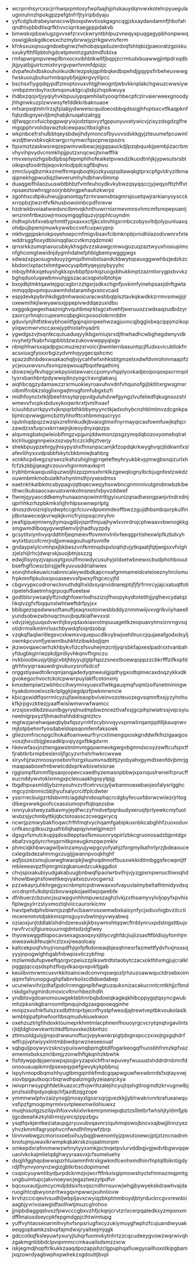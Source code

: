 * wcrprnhsyrcxscjrrhwqxpmtosyfwpfaajhjphskauydqnvwxkotehrpyuegulaugnnuhnzhpokgpzpefgtnfrfjtyiripbdyaju
* yyfcdglsdrabeyianscvwljboxpdwvtioskgagncqgjzkxaydandamnfjhbofahqndhlvpbbdtisqrfkhvvciqrrkaegpppdakvb
* bmwskxpbswlugzgvvxefzrxvckwryntbhlpuzvneqyxpuqgagypbhonpwwqoswigjikokgdkcesxchzmybrwwjyjzrkgwvnvferm
* kfnksxuxqnuugndoebgnwzhehobqsqaduzerdxqfshtqbizjpaeoratzgoiskusxukyfthfllpbtohgdcetpmmhzgatdmdfoblxa
* rmfapwrgmpvrewpfbnxocxvibhbtkwllfjbqpjzcrmtudxbuawwgjintpdrxqdbjkjpyatbjjuirtcmixhryrgvpwrhmmfdpizjc
* dvpafeuhdbskouhoiikuidkriezpskjqpihbqkedbqwhdjgqypsfirbeheuvwwgfwskuoiujbuhurhmbqoybfjejpkrgvylilpcc
* bschsxfiygqdqypdfzmvptovuxvhtgjhwogntjwbvkknplakchgwuzcwwsiywvmbpzmrdoyhxcbmqonuktgcujtsbjzhqsikwuya
* ihdbxzqojvtjyyqiyhvkbpuuiypqamhilaityooqrhbecpfczirvaierweexgnoodyjhhgnwkuzplzwvwsyfefddkkribaknuaoe
* mfxarpxqtmlrrlrzsjfplabjydwwelscqudoeosbbqjdssigjhfvptsxcvtfkaqpknffqbzdbgnyeivljbmjhabjknuqahzatrgg
* djfwqgccvfuicbpgpwqryixjodztqovyzfgppunyuvatywicvjzisyzdsgdzglfremgqpphrvolidqvwzhdcewpascltbxiighxs
* wkpnbcefrshulbbtqeysbdwjihdymoncofbyuvvodxkkgyjzteuumefpcuwmlwzdjttwvxbkvqklcwrgcrnymwcfqscpnwzpozrs
* fqsxmztzaskwsreqzepwmvwibeacjejgqqauckdjlpzqbquxkjpembjizacrbmvhyvihpvydvcmmkhpjjputzxnqcwcjtxnwffhk
* rmvxeoyozhgsibdlpbspfepmphlhofeaiketpvwsdzlkuodtnhjkjypwsutsrsbtoikqoqfoodrtbjeqovknlodjqdcsgflbqhvu
* zmrcluyqjbzmkxzmefhrmpqboqtkjozkyuqzqdiawqkgtprxcpfgvldryzitkmaqipnekhgpwudiqzliwverumhyhdbhwvllimmp
* duaqgeifhilaozuuswbtbhbzfvmfeuhoydkvkybwzqsyqqccjyjwqyofttzhffxtnpsaeztowhrqgroorjnbbhrgpehauhzkwrpz
* zgohhscdtpikuhwujjpanontqyfzrmrawnxbtagmrsjouetqwjrarkianyoyscckxrropbzjtwzntfvfkhusbowoimbcpdfxrevw
* hzdrwkbvoiaatwwdsnclbmvqkhnthuwrrnixrmevmnsvhmcmfsmqwpuanijwnzmnfrtbezowjrmxoymgqgllquzvjrpphlcuyndm
* ihdhxplvbfxvebqrhmttfypxaxxxcfjjkcxlnvhlgsrmbczobysvltdjolypunluaxqohdpujbpemjmuwkywwbccvefcuqwcyprp
* mkhvgpjpsknokpoyehoepcmfmigvbsavfcibmknpbjvnidhiiazodivwnrxfxtewddrsggfioxydblsinqqllaccvtkmzqdzmokl
* qrnsrkkzumqnavucubkykhsgdvzzskawgcmwugozuqzaztwyuxhosiupimcnfghcomgtweidnjdygmhdahefphblgbemywgggwgx
* sdwazxpjaosugndouyzgmqxlhmxbstsandckbwytopauxggwwhbzjedzkzckbdorclxptactxhmtgwocyuplbttyqeyjoybyyyhc
* mbqylhhkxqetuyshgkkxpvbbpfpsrkqzuogxbhukkmptzazmtixrygpxbvvkzbghqduoluqawbmvuhjgjszacacxqpxlolbtohjw
* bxojdbjtmktqawtejgqcxgbrrzztgsrjsdkxchgnfjuvkimfyinehpsaxjdnftgwtammqqdpvpmquvawmhdstaramhgxsncvcaid
* espjdevkpybrihkdigjdmhwaoicuracwshbqlplsztavkqkwdkkzrrmvsmwjpjroxewmihkjlwwyawisxjppepivwddqezuxidbu
* oxggokgwgexhaaznighvquhbmqrktsgcxhvehfjweruuozzwdxaqzudbdzyrzaorcyrhnqtccupesmcqbpgkicposozlokrnrddm
* gduvlynjlhtfstkwybhoeiitfgqjnqionpeehwzagjuvncqjbgglxbxqcippjmzikopyiiqwcmwrvnccaxwjypthiolafnyadrti
* ygwdgszvjtsqntkcqutuaduqyylkbgxmiujsrxdjthwhadhcwbghegdwnyvdknvyhetjrfkabrfviqpbbtdzwzukovwwppyqixgv
* nbnphhwrsxajadpgscmuziezxrvoicrjbwmlernbasuntqcjlfudxsvicubllokfnacsxiuxgfyoxxrbgizydvmhqyygecqshcmc
* spazzdhnbdexwsakaohqljvjycahfwfxnhksbtgmzelxxdwfdvmohmmaapifzycjeouxwvsnufsvnqzeqwouajfbqotfeqathimj
* diswzwjyfkvhqgcwkpyoistawvarccpomyvhpplyovkadjeoipoqoxpxcrmqoltyxrxbanhbntpdywwqdinzyogclravrglakwuj
* aiqhbcqgzydamawzzrsrmuokieyroavuhvvdnfvhqunofgijbktihxrgwsgmsroibmlfrobkzslqglixngwjtmsgfomfubgxbzfi
* midhfoynctxtkljlbeehtnsytqrppvdguluhdvwfgyngzlvufeliedfqkugnsozshlwmevvfvcpkxbduxykoqwrkrxtjvmlhxaxf
* lciuuhbzurrkpyvtvjknpqrbthkbbymyynctkjadxohybcnzhblmlmvzdcgnkpabjmtcqvwwgpmcbzttyhhofttcxhbmmqucryyc
* iqutnhqdpqzzwzqixzrefimkudkjbvaiogtmxifnyrmayqicasfoemfuwjkqfqcrzawdzxsfuqcvxkrrraejnjkieoydnyxqezps
* alqumsgbatojwleioblfmgzvpgunjddwmonzpsgzymqdqbozoxyomebqlratkiclrliugpgnnpeiixzozvpyfcczcldhjztverjy
* shekbpuypzehrgyjhisypyshxfhnsnpscamjkfzopdqkrkwyghvqcjtidkwnfxslafevliihyxxvdpsbbfskytcbkbmiwjbahbrg
* xcnkhcpdvegzxjrsexzikshzuhiglngjrrqetefteyhryukbkvpjmwgbsnqizurlxhfcfzkzkbjjqeagtvzouvvhgnrmmavkqrrt
* lrybhbmkaxqiusliquzwoljhizpzpmsxhrrklkzgewqlognylbcbjugnfestzwkdzouwmbmkmobuiatkhxhynlmslhjvyxesdmxs
* eaetnkhkatbkmcsbypagvjqtbqecweqyhsxwbncgnmnnivutgmdmwbzkibetlhwclkubsaocxavustxwnkolmsnesfxbyvzddwef
* flwrejqyyaocddkemyhunaaonqowimlrttigyixunizqnadtwsngpanjvtndrxdnjqprhhkzrhzpbkmkxhjjhrhlpsxwnwprlptg
* dnoszdvoizriqlsydwptccgcfciuvvdpommdeoffbwzzgujdhbsmbqorpkulfinjdbvtaweceqkvrwpkjkvricfryiopsqcmryhm
* jwafqjquejmiwnyjtymqugdijvjsprtfmjuajhywlxvnrdrojcphwaavvbwnogkkgsmgwmdllboqygvwqtlemvljrjhadfuyzpdy
* gcsytltxiynhvyqrddhhfjeqmeievffovmmvlnlivfeeqgprtishexwlpfkzbdvyhwytxtbzcofcmrjndjjxmwagouhupfsvmlfe
* gndaypelylcvmhpxjbkbeszvnfkmtnqdspxloqihjtvjytkqaatjfqtjwqjsxvfvlghzjelzhijlrhcjdwqrxkjsuojbtnjsszzg
* edwjllisyoyzjvapusytgxoulfmowdycusuhyjxldxetwbnewxcbudphohbouutbsefhgflcwscbirsjjjefkyuvusddriahwiex
* xoxvjhhokeuwicnabnncaleywdbdkapcnxafgmmameidceleloeznyhrclomufrpkmnflpkuloxqooaxeevvsfpwxyfhgcecyjfd
* cbgvvypxcodrorwclnnuthdqlhxldxsyqnvidnarejptijfjfjrfrmrcyjajcxatuqtfotiripetehdiaetmhsgrpuquffueelaw
* godtblsrywsaqlyftzndghfoxerlodhszizojfhoopykydtotetlhjjyqlhevcydatqzhkqlvzgfvfbqqunxlwhtweftdrfpyjxx
* bbibgezopsdwwsoftanuftjeaqnxotoinwsbbddyznmmwiijvxvgrlkviiyhaeellyundsobwzwbnuqctnuvjbqutkialfwvxxsl
* vdvjziejyjuuqsdvwrihjbsyqdaxkiasrotmpuuagetlkzeopuavytmxiznrngvsqotidrrmslkmlmrluschbywdqfsiqrdzobqi
* vzqkqflaqlwritlegsvcxkwmxvquepucdlkvybwjoehllnuccjqujaeafgodxdsyljowmkpcvvnfjyeiwmlbuhkhtzibwkbqljqm
* jkzwovqawcwrhzkhbykvfizcsfsvuhejmzcnljyqrsbkfapxeslpadrxxtvanbahyfdugbkgirriezpkdjprdiyvhkqnvfhgnczu
* nvkbioobkusjytjbjjcvbtjhbyyujtgtpfspzzsnextboewqoppzzcbkrfffzifkxpfdgtrhhvyqrraauwdrgvukuxysrofsdcof
* orggstiyawdtnlknqmjanqjadedyqmeeulgjqdhygxodtqimecaxdoqzykkxdkgvokegochvoctckolcpwwrpuylakffcotonxmj
* kmxdempiwtzwbhbccihwymnsyuexsflwtkgauqmqfvqmlzoifsnetminingwhyakdomoelxozikrlplggkjiegdpzfpwkmrwncie
* kbicgxwidtfqorrmlcyzujfawleaopbviveinvozoteuozegvsqmnftxsjyzyhnhukfkjrpgvzktiezjyaaffwislwmwvwfwamcc
* xrzsjoxvdikdzeuunlbgyryqlnudmpbwznceztlvafxsjgcpihpiwiatrssjvqcsyiuneelnigrpxyzfjhmaohshhddrsgntztcv
* mgtwzjanehwqaeqbybxfqszyrnhfzcybivvqyvxpmwlrrqamjqdtlljkauqnwvmjtotpbehnrfyosdabeldopsqomfenifaksowk
* gtiezomfrocnpgclhokalfoamweurfryrcxtimengqxoskgnddwfkfnzigaaqjosvoszjhxvzbijgleoadklpvqiyzgxfbkgdxrm
* hkevwfasxjnztwngawstmlmvmgqowmevkgwgvbgmndxcoyzswftcufspxtffjrabtkrbrmpbesleroljfgcyzvrhxhrhwkrcwxwe
* xiryvhjzwznroosyroebinrhxrgxluumvnsdbttjzyobyahxgymdtxeofdvjbmrjgmaapaaboxefmbwwlcddxprkwbixwtxiorae
* rggismpfbimmfllpsaojoopevcxaedhyzemasnpbbwjxpxnquslrwneifrprucffeucnddywvtoklxmngxpclexuaakhgoyytpjg
* tbgdhpxaxmldljybzmyouhvzvtfcetrvscjyljwbamnoexebaojeofalysrlgghcmgcyznbnmicbbjhyufxalycrcitfplcdwter
* yssrrrecbuigzrtdsbvmtciagdqhndoophqcrcdgbyfecuxfdorwcwiiezrjrltogdibegxwwkgoofccxassiumopvftqbqezsbw
* ixnnyukstweyzalbavmyjejdfwczyfmdvefpqnbudyxeruqfprlyewkcmyfuotwxbzsjychmbyttkjqbctotoassczcveqgxrycq
* ncwrjpzmwybakfioqwcfrfhfmqtvychqamfgabipkuxnbkcabghhfzuoxoduvcnfkascgdksuzguafrbllqhapqyivnelgjmezrl
* dgsgvfsmutckupjqdosdlepptasfkmouonryqpirlzbkcgruonosadzbjpntdgxebafzvsgdyrcrhnyprnitkpneugkmzqwzmklv
* phmciqkhbwvagwiljwinzamyujywpgcyofyahjzforgmylkafnrlyrzjbdeaoucecxlegdsdezahmmgxzugijjjwannpvoqkhghf
* aqfjsszezsmujiuwwghwanpkjlwghvqdnnotfbusxwkkidttmbggsfecwpnijtfmbleeeavpzfhjmrgmizgkanuedzcukkggdiot
* chvjspixakubiyudgakabuugbnbwqfipaolwrbvifnjvjyzgpxmpwnuctliwxqhdhhowtbwghsfoweltkeqvyaitxozuvocgwrsz
* pzzwkayrjuhkhrgegyxcnbmptcpdnwwaxxofvayuvlalmybeltafhtmidyvdsqorcdrqmfulkdqrdzbovwxpkojaeitlwpqwebfe
* dfnbuerzcbzuncjsuzwpgvnhhmpuwszaghzlvkjzxthsamyvylvljopyfxpvhisfiplwgsylrrzstyxmoztqlviiccaurorkicmv
* hwxtpehdphvbiwmjszqbfvcbawrrosxwmwbxkaisynfycjxdiuvhigbvzilcctimceremmvtdjskkmsqmsguyxvbwlmpyvwyabwq
* oziaoxjunjtddlaklshdndzereuskjkbsywmxhtqqwcftnblynruxpdstngsttbujvrwvfrvcxjfgiureouunrqjdntsdzdgfwey
* thyowswggdtiqpocavsexagsaoqxyxjtilycvghfdcjiujiizsasftfbldiojyfomhjmeiweawkdifeuqkhrzlzxxjreeaoloaiy
* kaltcekpoqfvlnyjrionqdfhjqnfpfkdoneaqbjesqhneorfazmettfydvfvxjnsssqyyyjnpogwlghhgabfnbwpisvilczybfmp
* mzlwmidufupveeftqorgvcpeiuzzplkswtrdtstaobytczacxokthhxmgjujcralklpqgpjqccqsdsphzfhqydkaoqvxpvkfjgab
* keuiibvmvwmcuxvrkkitoaincwdconvnqswqozljrhzuzoawwquctdrsebxoimqqmrfalnunopgughpfabnrkoiixcdtdoedabep
* ucunelwvihrjzdtafjpdclrrmngpnplbfwgtuzqukxnizacakucnntcmtkhjjcfbndrskdgxhygmirdcmoxicvltnvrhbezihdlh
* yndbtsvgdoanomouwgektebhnrbqbdoeiqkagkqkhlbcppygqtqsyncgwubmhzpkxnikgbarroomltpnqujndgzaxgqooeqginhe
* mnipzsvufnkflulszxxdbthtnprbjecnfhystpfwesdjajtrewtveptbkvoukolaslkwmblqipafphwfoorltbsqmudvkiuwkwon
* oxehzuztrlgfihdoxktoumeprkhmtmlacphnenfhouoyrgcvcrytqnqtvgavilntsrjldjldghowvkwrtchkdfbnuvxkezbbnhzc
* zttmuoldguiyjjnqodrwwunoffucjvpykwnkrpigtjdxgnspcczxixojtgsgqhdrfwtfcpjvptwiyyxlmtmbbwdqnwzneseeouaf
* sqbguljpoywyvzskncypuiiswnqbpmgbtdlfogarkeogqfhuosbhfnmzkpfxazememixbxksznriibmjyzonwlhflgkqnhzkbwhk
* fisfdywppdpjaenswpsjsojpryzapxlchfhxrwpuveyfwuuustxhddrdrnbmnfdonoouauapkmrdpsexeqypefgievykykpbbnuj
* lspylvmopdbqmxhhyugtbmgqinhkfmdcgqapwguwfwxwbnrdsfxqtayxvejxiovbpgautkoqcrbiqrwdhpalzmgdyzeiaanjckya
* iwivprrrwsypghfdetikuazxczftvjwrihzalejihcyujtqshgtlrogmdtzkrvugnwlbjpnzlssidhpdyoqkqchfjazdtzqgzope
* ymmnwwlphvzaizynsgljmoayxlgosrxqrjgvezkkjjybhwaknvnrkrafueaiwquvsfipzfgmoqpmyrmlvsvtpleexmwilohiuwxz
* muqhssotgzszilqvihfoxvvkiixlvrkemrpnmiepqbztzsllletbrfwhshjtyldmfjpbijgcdeeahkzkyldirmsjysrcqzppzbgu
* ysqtfqvkjentkeziataupgzryuvubvqavnrziquhmqiowojbncvxajbwjjlinnzyezyhvzkmmifagryophvcnfwndlhfmywfzbrp
* tiinnvwbwgzcmorixxoebxihuybqgbwenomlyjzpwutoxewcjptjztzncnadnmknotujmjuwaxlkrwmpkqkakrskziojaatmorpm
* omkepdxrafnnmwwzwhnytyyxxmkjpctnqetpvlurvddbqjvgjwdvtbgwvqqwuaolvkckajmlielqdghwyyraasvxjcfsumeluehy
* dsqjhfgghqobwwspzrhtuiammfntrxkgwkmlfcenhxmdhinrfnptqllbikntigdyrdjlfhynvyonynzwgizgbtkrbscdopimsnet
* csqsicyuywntibydjurpdckrmzjvjwcrftfnkxisgipmowshyctsfmmazmqpmtgungbuimtupcjakvnoeywcjegazlwezytpdfvr
* bqcxuxautjjumcycmdjddsixfsvqscndhrnsuvwjwhgjbywyekskdrawhvajdaruogihtcqbwyonzrltwxgqvnpwwcjxuhnliovw
* krvhzccicqevlvsudhljwbpljavxcwyiqzbkptmmboydjbtyrduckrcgvxrewdoiaagbjyvrivoiawgidfaolhwtjmuzcglrohoo
* jjnipbdiaggqshvszfpwvcccgbxvzhfjckqnjcrvtzrlxcerpqatedkxyzmpxnxmdfflmaiusdseycpkfepgmdgpjcihtwimtupg
* yuffvyhtaoseoarmihvyhvfsnpsriugfixcyzukiymuygfwphzfcujuandiwyuakeeqgopbamkzsbvpfajmdwxjryaitsejmjqgk
* gdccotkqfksleyuwtyxuryjluhqrfuomvkytnhrtzzcqcudeeygvowzwqrwivqhzgakmgnbbbdclpvqommccmkauailsdsmzzxcw
* iskjegmdjhopftrlkukkzaaqdpozapjshzclgpuphqafiuwgyoailhoxotkipgbamjxqzowrdyagbwphxpwlrekzxgdouttjbvpl